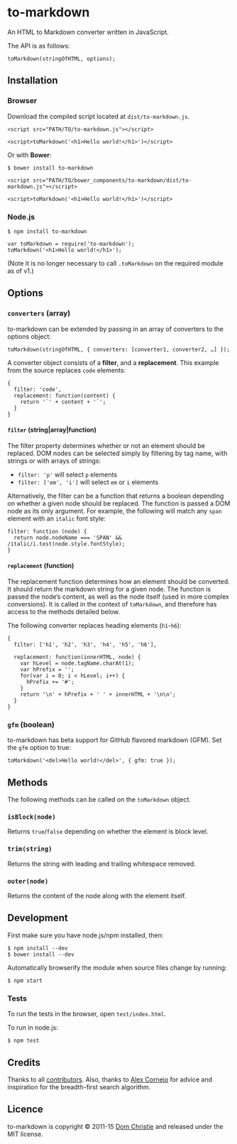 # to-markdown

An HTML to Markdown converter written in JavaScript.

The API is as follows:

    toMarkdown(stringOfHTML, options);

## Installation

### Browser

Download the compiled script located at `dist/to-markdown.js`.

    <script src="PATH/TO/to-markdown.js"></script>

    <script>toMarkdown('<h1>Hello world!</h1>')</script>

Or with **Bower**:

    $ bower install to-markdown

    <script src="PATH/TO/bower_components/to-markdown/dist/to-markdown.js"></script>

    <script>toMarkdown('<h1>Hello world!</h1>')</script>

### Node.js

    $ npm install to-markdown

    var toMarkdown = require('to-markdown');
    toMarkdown('<h1>Hello world!</h1>');

(Note it is no longer necessary to call `.toMarkdown` on the required module as of v1.)

## Options

### `converters` (array)

to-markdown can be extended by passing in an array of converters to the options object:

    toMarkdown(stringOfHTML, { converters: [converter1, converter2, …] });

A converter object consists of a **filter**, and a **replacement**. This example from the source replaces `code` elements:

    {
      filter: 'code',
      replacement: function(content) {
        return '`' + content + '`';
      }
    }

#### `filter` (string|array|function)

The filter property determines whether or not an element should be replaced. DOM nodes can be selected simply by filtering by tag name, with strings or with arrays of strings:

* `filter: 'p'` will select `p` elements
* `filter: ['em', 'i']` will select `em` or `i` elements

Alternatively, the filter can be a function that returns a boolean depending on whether a given node should be replaced. The function is passed a DOM node as its only argument. For example, the following will match any `span` element with an `italic` font style:

    filter: function (node) {
      return node.nodeName === 'SPAN' && /italic/i.test(node.style.fontStyle);
    }

#### `replacement` (function)

The replacement function determines how an element should be converted. It should return the markdown string for a given node. The function is passed the node’s content, as well as the node itself (used in more complex conversions). It is called in the context of `toMarkdown`, and therefore has access to the methods detailed below.

The following converter replaces heading elements (`h1`-`h6`):

    {
      filter: ['h1', 'h2', 'h3', 'h4', 'h5', 'h6'],

      replacement: function(innerHTML, node) {
        var hLevel = node.tagName.charAt(1);
        var hPrefix = '';
        for(var i = 0; i < hLevel; i++) {
          hPrefix += '#';
        }
        return '\n' + hPrefix + ' ' + innerHTML + '\n\n';
      }
    }

### `gfm` (boolean)

to-markdown has beta support for GitHub flavored markdown (GFM). Set the `gfm` option to true:

    toMarkdown('<del>Hello world!</del>', { gfm: true });

## Methods

The following methods can be called on the `toMarkdown` object.

### `isBlock(node)`

Returns `true`/`false` depending on whether the element is block level.

### `trim(string)`

Returns the string with leading and trailing whitespace removed.

### `outer(node)`

Returns the content of the node along with the element itself.

## Development

First make sure you have node.js/npm installed, then:

    $ npm install --dev
    $ bower install --dev

Automatically browserify the module when source files change by running:

    $ npm start

### Tests

To run the tests in the browser, open `test/index.html`.

To run in node.js:

    $ npm test

## Credits

Thanks to all [contributors](https://github.com/domchristie/to-markdown/graphs/contributors). Also, thanks to [Alex Cornejo](https://github.com/acornejo) for advice and inspiration for the breadth-first search algorithm.

## Licence

to-markdown is copyright &copy; 2011-15 [Dom Christie](http://domchristie.co.uk) and released under the MIT license.